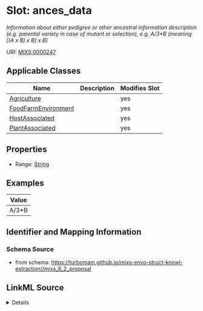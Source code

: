 # Slot: ances_data


_Information about either pedigree or other ancestral information description (e.g. parental variety in case of mutant or selection), e.g. A/3*B (meaning [(A x B) x B] x B)_



URI: [MIXS:0000247](https://w3id.org/mixs/0000247)



<!-- no inheritance hierarchy -->




## Applicable Classes

| Name | Description | Modifies Slot |
| --- | --- | --- |
[Agriculture](Agriculture.md) |  |  yes  |
[FoodFarmEnvironment](FoodFarmEnvironment.md) |  |  yes  |
[HostAssociated](HostAssociated.md) |  |  yes  |
[PlantAssociated](PlantAssociated.md) |  |  yes  |







## Properties

* Range: [String](String.md)






## Examples

| Value |
| --- |
| A/3*B |

## Identifier and Mapping Information







### Schema Source


* from schema: https://turbomam.github.io/mixs-envo-struct-knowl-extraction//mixs_6_2_proposal




## LinkML Source

<details>
```yaml
name: ances_data
description: Information about either pedigree or other ancestral information description
  (e.g. parental variety in case of mutant or selection), e.g. A/3*B (meaning [(A
  x B) x B] x B)
title: ancestral data
examples:
- value: A/3*B
from_schema: https://turbomam.github.io/mixs-envo-struct-knowl-extraction//mixs_6_2_proposal
rank: 1000
slot_uri: MIXS:0000247
multivalued: false
alias: ances_data
domain_of:
- Agriculture
- FoodFarmEnvironment
- HostAssociated
- PlantAssociated
range: string
required: false
recommended: false

```
</details>